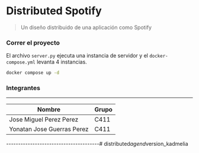 # Distributed Spotify
> Un diseño distribuido de una aplicación como Spotify

### Correr el proyecto

El archivo `server.py` ejecuta una instancia de servidor y el `docker-compose.yml` levanta 4 instancias.
```bash
docker compose up -d
```

### Integrantes

---------------------------------------
| Nombre                      | Grupo |
| --------------------------- | ----- |
| Jose Miguel Perez Perez     | C411  |
| Yonatan Jose Guerras Perez  | C411  |
---------------------------------------#   d i s t r i b u t e d _ a g e n d _ v e r s i o n _ k a d m e l i a  
 